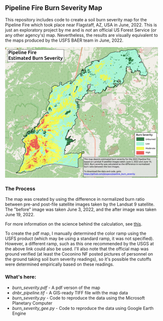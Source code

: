 ## Pipeline Fire Burn Severity Map

This repository includes code to create a soil burn severity map for the
Pipeline Fire which took place near Flagstaff, AZ, USA in June, 2022. This is
just an exploratory project by me and is _not_ an official US Forest Service (or any other agency's) map. Nevertheless, the results are visually equivalent to the maps produced by the USFS BAER team in June, 2022.

![Map of burn severity](severity_map.png?raw=true "Burn Severity Map")

### The Process

The map was created by using the difference in normalized burn ratio between
pre-and post-file satellite images taken by the Landsat 9 satellite. The
"before" image was taken June 3, 2022, and the after image was taken June 19,
2022.

For more information on the science behind the calculation, see [this](https://un-spider.org/advisory-support/recommended-practices/recommended-practice-burn-severity/in-detail/normalized-burn-ratio).

To create the pdf map, I manually determined the color ramp using the USFS
product (which may be using a standard ramp, it was not
specified). However, a different ramp, such as this one recommended
by the USGS at the above link could also be used. I'll also note that the
official map was ground verified (at least the Coconino NF posted pictures of
personnel on the ground taking soil burn severity readings), so it's possible
the cutoffs were determined empirically based on these readings.

### What's here:
- _burn_severity.pdf_ - A pdf verson of the map
- _dnbr_pipeline.tif_ - A GIS-ready TIFF file with the map data
- _burn_severity.py_ - Code to reproduce the data using the Microsoft Planetary Computer
- _burn_severity_gee.py_ - Code to reproduce the data using Google Earth Engine
